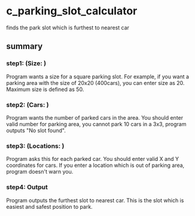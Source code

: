 # c_parking_slot_calculator
finds the park slot which is furthest to nearest car

## summary

### step1: (Size: )
Program wants a size for a square parking slot. For example, if you want a parking area with the size of 20x20 (400cars), you can enter size as 20. Maximum size is defined as 50.

### step2: (Cars: )
Program wants the number of parked cars in the area. You should enter valid number for parking area, you cannot park 10 cars in a 3x3, program outputs "No slot found". 

### step3: (Locations: )
Program asks this for each parked car. You should enter valid X and Y coordinates for cars. If you enter a location which is out of parking area, program doesn't warn you.

### step4: Output
Program outputs the furthest slot to nearest car. This is the slot which is easiest and safest position to park.
